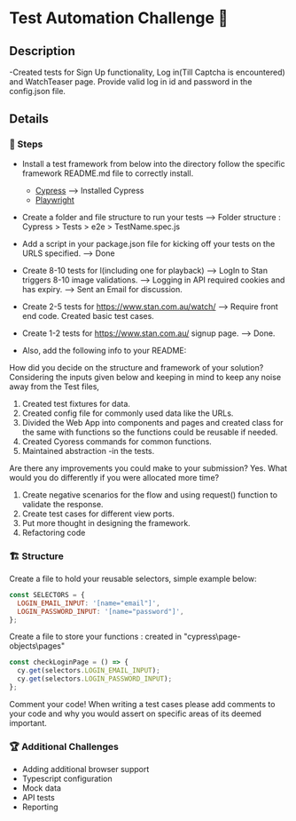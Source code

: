 # Test Automation Challenge 🔄

## Description

-Created tests for Sign Up functionality, Log in(Till Captcha is encountered) and WatchTeaser page.
Provide valid log in id and password in the config.json file.

## Details

### 👣 Steps

- Install a test framework from below into the directory follow the specific framework README.md file to correctly install.

  - [Cypress](https://www.cypress.io/) --> Installed Cypress
  - [Playwright](https://playwright.dev/)

- Create a folder and file structure to run your tests --> Folder structure : Cypress > Tests > e2e > TestName.spec.js

- Add a script in your package.json file for kicking off your tests on the URLS specified. --> Done

- Create 8-10 tests for l(including one for playback) --> LogIn to Stan triggers 8-10 image validations.
  --> Logging in API required cookies and has expiry.
  --> Sent an Email for discussion.
- Create 2-5 tests for https://www.stan.com.au/watch/ --> Require front end code. Created basic test cases.
- Create 1-2 tests for https://www.stan.com.au/ signup page. --> Done.

- Also, add the following info to your README:

How did you decide on the structure and framework of your solution?
Considering the inputs given below and keeping in mind to keep any noise away from the Test files,

1. Created test fixtures for data.
2. Created config file for commonly used data like the URLs.
3. Divided the Web App into components and pages and created class for the same with functions so the functions could be reusable if needed.
4. Created Cyoress commands for common functions.
5. Maintained abstraction -in the tests.

Are there any improvements you could make to your submission?
Yes.
What would you do differently if you were allocated more time?

1. Create negative scenarios for the flow and using request() function to validate the response.
2. Create test cases for different view ports.
3. Put more thought in designing the framework.
4. Refactoring code

### 🏗 Structure

Create a file to hold your reusable selectors, simple example below:

```javascript
const SELECTORS = {
  LOGIN_EMAIL_INPUT: '[name="email"]',
  LOGIN_PASSWORD_INPUT: '[name="password"]',
};
```

Create a file to store your functions : created in "cypress\page-objects\pages"

```javascript
const checkLoginPage = () => {
  cy.get(selectors.LOGIN_EMAIL_INPUT);
  cy.get(selectors.LOGIN_PASSWORD_INPUT);
};
```

Comment your code! When writing a test cases please add comments to your code and why you would assert on specific areas of its deemed important.

### 🏆 Additional Challenges

- Adding additional browser support
- Typescript configuration
- Mock data
- API tests
- Reporting
